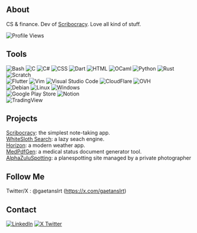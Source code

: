 ## About
CS & finance. Dev of [Scribocracy](https://scribocracy.com/). Love all kind of stuff.

![Profile Views](https://komarev.com/ghpvc/?username=gaetanslrt&color=blue)

## Tools
![Bash](https://img.shields.io/badge/GNU%20Bash-4EAA25.svg?style=for-the-badge&logo=GNU-Bash&logoColor=white)
![C](https://img.shields.io/badge/C-A8B9CC.svg?style=for-the-badge&logo=C&logoColor=black)
![C#](https://custom-icon-badges.demolab.com/badge/C%23-%23239120.svg?logo=cshrp&logoColor=white)
![CSS](https://img.shields.io/badge/CSS-663399.svg?style=for-the-badge&logo=CSS&logoColor=white)
![Dart](https://img.shields.io/badge/Dart-0175C2.svg?style=for-the-badge&logo=Dart&logoColor=white)
![HTML](https://img.shields.io/badge/HTML5-E34F26.svg?style=for-the-badge&logo=HTML5&logoColor=white)
![OCaml](https://img.shields.io/badge/OCaml-EC6813.svg?style=for-the-badge&logo=OCaml&logoColor=white)
![Python](https://img.shields.io/badge/Python-3776AB.svg?style=for-the-badge&logo=Python&logoColor=white)
![Rust](https://img.shields.io/badge/Rust-000000.svg?style=for-the-badge&logo=Rust&logoColor=white)
![Scratch](https://img.shields.io/badge/Scratch-4D97FF.svg?style=for-the-badge&logo=Scratch&logoColor=white)
<br>
![Flutter](https://img.shields.io/badge/Flutter-02569B.svg?style=for-the-badge&logo=Flutter&logoColor=white)
![Vim](https://img.shields.io/badge/Vim-019733.svg?style=for-the-badge&logo=Vim&logoColor=white)
![Visual Studio Code](https://img.shields.io/badge/VSCodium-2F80ED.svg?style=for-the-badge&logo=VSCodium&logoColor=white)
![CloudFlare](https://img.shields.io/badge/Cloudflare-F38020.svg?style=for-the-badge&logo=Cloudflare&logoColor=white)
![OVH](https://img.shields.io/badge/OVH-123F6D.svg?style=for-the-badge&logo=OVH&logoColor=white)
<br>
![Debian](https://img.shields.io/badge/Debian-A81D33.svg?style=for-the-badge&logo=Debian&logoColor=white)
![Linux](https://img.shields.io/badge/Linux-FCC624.svg?style=for-the-badge&logo=Linux&logoColor=black)
![Windows](https://custom-icon-badges.demolab.com/badge/Windows-0078D6?logo=windows11&logoColor=white)
<br>
![Google Play Store](https://img.shields.io/badge/Google%20Play-414141.svg?style=for-the-badge&logo=Google-Play&logoColor=white)
![Notion](https://img.shields.io/badge/Notion-000000.svg?style=for-the-badge&logo=Notion&logoColor=white)
<br>
![TradingView](https://img.shields.io/badge/TradingView-131622.svg?style=for-the-badge&logo=TradingView&logoColor=white)

## Projects
[Scribocracy](https://www.scribocracy.com): the simplest note-taking app.<br>
[WhiteSloth Search](https://whitesloth-search.pages.dev): a lazy seach engine.<br>
[Horizon](https://horizonapp.pages.dev): a modern weather app.<br>
[MedPdfGen](https://medpdfgen.pages.dev): a medical status document generator tool.<br>
[AlphaZuluSpotting](https://alphazuluspotting.pages.dev): a planespotting site managed by a private photographer

## Follow Me
Twitter/X : @gaetanslrt (https://x.com/gaetanslrt)

## Contact
[![LinkedIn](https://custom-icon-badges.demolab.com/badge/LinkedIn-0A66C2?logo=linkedin-white&logoColor=fff)](https://www.linkedin.com/in/gaetan-suillerot-294450327)
[![X Twitter](https://img.shields.io/badge/X-%23000000.svg?logo=X&logoColor=white)](https://x.com/GaetanSlrt)
